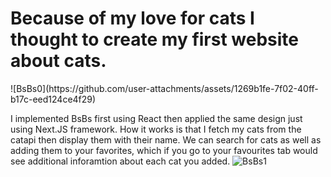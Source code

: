 <h1> Because of my love for cats I thought to create my first website about cats. </h1>
![BsBs0](https://github.com/user-attachments/assets/1269b1fe-7f02-40ff-b17c-eed124ce4f29)

I implemented BsBs first using React then applied the same design just using Next.JS framework. 
How it works is that I fetch my cats from the catapi then display them with their name. We can search for cats as well as adding them to your favorites, which if you go to your favourites tab would see additional inforamtion about each cat you added.
![BsBs1](https://github.com/user-attachments/assets/569a8871-1e50-4efc-ab76-9918154d8aab)
